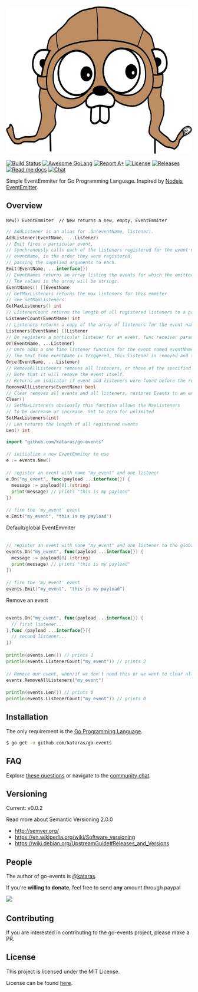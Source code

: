 <p align="center">
  <img src="/logo.jpg" height="400">
  <br/>
</p>

 <a href="https://travis-ci.org/kataras/go-events"><img src="https://img.shields.io/travis/kataras/go-events.svg?style=flat-square" alt="Build Status"></a>
 <a href="https://github.com/avelino/awesome-go"><img src="https://img.shields.io/badge/awesome-%E2%9C%93-ff69b4.svg?style=flat-square" alt="Awesome GoLang"></a>
 <a href="http://goreportcard.com/report/kataras/go-events"><img src="https://img.shields.io/badge/-A%2B-F44336.svg?style=flat-square" alt="Report A+"></a>
 <a href="https://github.com/kataras/go-events/blob/master/LICENSE"><img src="https://img.shields.io/badge/%20license-MIT%20-E91E63.svg?style=flat-square" alt="License"></a>
 <a href="https://github.com/kataras/go-events/releases"><img src="https://img.shields.io/badge/%20release%20-%20v0.0.2-blue.svg?style=flat-square" alt="Releases"></a>
 <a href="https://godoc.org/github.com/kataras/go-events"><img src="https://img.shields.io/badge/%20docs-reference-5272B4.svg?style=flat-square" alt="Read me docs"></a>
 <a href="https://kataras.rocket.chat/channel/go-events"><img src="https://img.shields.io/badge/%20community-chat-00BCD4.svg?style=flat-square" alt="Chat"></a>
<br/>

Simple EventEmmiter for Go Programming Language. Inspired by <a href="https://nodejs.org/api/events.html">Nodejs EventEmitter</a>.

Overview
------------
`New() EventEmmiter  // New returns a new, empty, EventEmmiter`


```go
// AddListener is an alias for .On(eventName, listener).
AddListener(EventName, ...Listener)
// Emit fires a particular event,
// Synchronously calls each of the listeners registered for the event named
// eventName, in the order they were registered,
// passing the supplied arguments to each.
Emit(EventName, ...interface{})
// EventNames returns an array listing the events for which the emitter has registered listeners.
// The values in the array will be strings.
EventNames() []EventName
// GetMaxListeners returns the max listeners for this emmiter
// see SetMaxListeners
GetMaxListeners() int
// ListenerCount returns the length of all registered listeners to a particular event
ListenerCount(EventName) int
// Listeners returns a copy of the array of listeners for the event named eventName.
Listeners(EventName) []Listener
// On registers a particular listener for an event, func receiver parameter(s) is/are optional
On(EventName, ...Listener)
// Once adds a one time listener function for the event named eventName.
// The next time eventName is triggered, this listener is removed and then invoked.
Once(EventName, ...Listener)
// RemoveAllListeners removes all listeners, or those of the specified eventName.
// Note that it will remove the event itself.
// Returns an indicator if event and listeners were found before the remove.
RemoveAllListeners(EventName) bool
// Clear removes all events and all listeners, restores Events to an empty value
Clear()
// SetMaxListeners obviously this function allows the MaxListeners
// to be decrease or increase. Set to zero for unlimited
SetMaxListeners(int)
// Len returns the length of all registered events
Len() int
```


```go
import "github.com/kataras/go-events"

// initialize a new EventEmmiter to use
e := events.New()

// register an event with name "my_event" and one listener
e.On("my_event", func(payload ...interface{}) {
  message := payload[0].(string)
  print(message) // prints "this is my payload"
})

// fire the 'my_event' event
e.Emit("my_event", "this is my payload")

```

Default/global EventEmmiter
```go

// register an event with name "my_event" and one listener to the global(package level) default EventEmmiter
events.On("my_event", func(payload ...interface{}) {
  message := payload[0].(string)
  print(message) // prints "this is my payload"
})

// fire the 'my_event' event
events.Emit("my_event", "this is my payload")

```

Remove an event

```go

events.On("my_event", func(payload ...interface{}) {
  // first listener...
},func (payload ...interface{}){
  // second listener...
})

println(events.Len()) // prints 1
println(events.ListenerCount("my_event")) // prints 2

// Remove our event, when/if we don't need this or we want to clear all of its listeners
events.RemoveAllListeners("my_event")

println(events.Len()) // prints 0
println(events.ListenerCount("my_event")) // prints 0


```
Installation
------------

The only requirement is the [Go Programming Language](https://golang.org/dl).

```bash
$ go get -u github.com/kataras/go-events
```


FAQ
------------

Explore [these questions](https://github.com/kataras/go-events/issues?go-events=label%3Aquestion) or navigate to the [community chat][Chat].

Versioning
------------

Current: v0.0.2

Read more about Semantic Versioning 2.0.0

 - http://semver.org/
 - https://en.wikipedia.org/wiki/Software_versioning
 - https://wiki.debian.org/UpstreamGuide#Releases_and_Versions

People
------------

The author of go-events is [@kataras](https://github.com/kataras).

If you're **willing to donate**, feel free to send **any** amount through paypal

[![](https://www.paypalobjects.com/en_US/i/btn/btn_donateCC_LG.gif)](https://www.paypal.com/cgi-bin/webscr?cmd=_donations&business=kataras2006%40hotmail%2ecom&lc=GR&item_name=Iris%20web%20framework&item_number=iriswebframeworkdonationid2016&currency_code=EUR&bn=PP%2dDonationsBF%3abtn_donateCC_LG%2egif%3aNonHosted)


Contributing
------------

If you are interested in contributing to the go-events project, please make a PR.

License
------------

This project is licensed under the MIT License.

License can be found [here](LICENSE).

[Chat Widget]: https://img.shields.io/badge/community-chat-00BCD4.svg?style=flat-square
[Chat]: https://kataras.rocket.chat/channel/go-events
